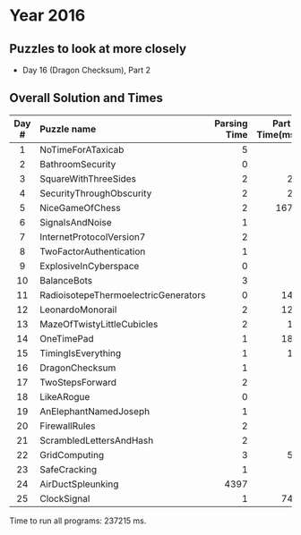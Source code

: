 # Year 2016

## Puzzles to look at more closely
* Day 16 (Dragon Checksum), Part 2

## Overall Solution and Times

|Day #|              Puzzle name |        Parsing Time |     Part 1 Time(ms) |     Part 2 Time(ms) |       Part 1 Answer |            Part 2 Answer |
|:-----:|:---|---:|---:|---:|---:|-------------------------:|
|   1 |        NoTimeForATaxicab |                   5 |                   1 |                   3 |                 253 |                      126 |
|   2 |         BathroomSecurity |                   0 |                   2 |                   1 |               65556 |                    CB779 |
|   3 |     SquareWithThreeSides |                   2 |                  28 |                  10 |                1050 |                     1921 |
|   4 | SecurityThroughObscurity |                   2 |                  23 |                   2 |              185371 |                      837 |
|   5 |          NiceGameOfChess |                   2 |                1678 |                5120 |            f77a0e6e |                 999828ec |
|   6 |          SignalsAndNoise |                   1 |                   0 |                   0 |            umejzgdw |                 aovueakv |
|   7 | InternetProtocolVersion7 |                   2 |                   2 |                   3 |                 105 |                      258 |
|   8 |  TwoFactorAuthentication |                   1 |                   0 |                   0 |                 110 |                ASCII ART |
|   9 |    ExplosiveInCyberspace |                   0 |                   0 |                   1 |               70186 |              10915059201 |
|  10 |              BalanceBots |                   3 |                   1 |                   8 |                  73 |                     3965 |
|  11 |RadioisotepeThermoelectricGenerators |                   0 |                 142 |                2514 |                  43 |                       91 |
|  12 |         LeonardoMonorail |                   2 |                 125 |                2741 |              318077 |                  9227731 |
|  13 |MazeOfTwistyLittleCubicles |                   2 |                  13 |                   2 |                  96 |                      141 |
|  14 |               OneTimePad |                   1 |                 185 |               63513 |               35186 |                    22429 |
|  15 |       TimingIsEverything |                   1 |                  14 |                 130 |              203660 |                  2408135 |
|  16 |           DragonChecksum |                   1 |                   0 |              141849 |   11101010111100010 |        01001101001000101 |
|  17 |          TwoStepsForward |                   2 |                   1 |                  83 |          RDRLDRDURD |                      596 |
|  18 |               LikeARogue |                   0 |                   5 |               10140 |                2013 |                 20006289 |
|  19 |    AnElephantNamedJoseph |                   1 |                   0 |                2568 |             1830117 |                  1417887 |
|  20 |            FirewallRules |                   2 |                   1 |                   9 |            31053880 |                      117 |
|  21 |  ScrambledLettersAndHash |                   2 |                   3 |                1039 |            gbhafcde |                 bcfaegdh |
|  22 |            GridComputing |                   3 |                  52 |                   5 |                1003 |                      192 |
|  23 |             SafeCracking |                   1 |                   0 |                   0 |               12573 |                479009133 |
|  24 |        AirDuctSpleunking |                4397 |                   8 |                   8 |                 518 |                      716 |
|  25 |              ClockSignal |                   1 |                 744 |                   0 |                 196 | Click the link to finish |

Time to run all programs: 237215 ms.